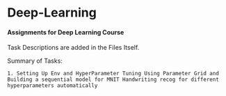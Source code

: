 # Deep-Learning
#### Assignments for Deep Learning Course

Task Descriptions are added in the Files Itself. 
   
Summary of Tasks: 

    1. Setting Up Env and HyperParameter Tuning Using Parameter Grid and Building a sequential model for MNIT Handwriting recog for different hyperparameters automatically
